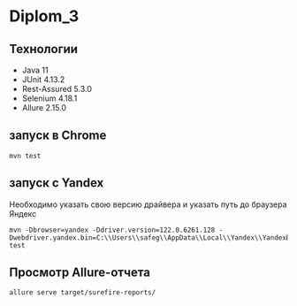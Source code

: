 # Diplom_3

## Технологии
* Java 11
* JUnit 4.13.2
* Rest-Assured 5.3.0
* Selenium 4.18.1
* Allure 2.15.0

## запуск в Chrome
```
mvn test
```
## запуск с Yandex
Необходимо указать свою версию драйвера и указать путь до браузера Яндекс
```
mvn -Dbrowser=yandex -Ddriver.version=122.0.6261.128 -Dwebdriver.yandex.bin=C:\\Users\\safeg\\AppData\\Local\\Yandex\\YandexBrowser\\Application\\browser.exe test
```
## Просмотр Allure-отчета
```
allure serve target/surefire-reports/
```